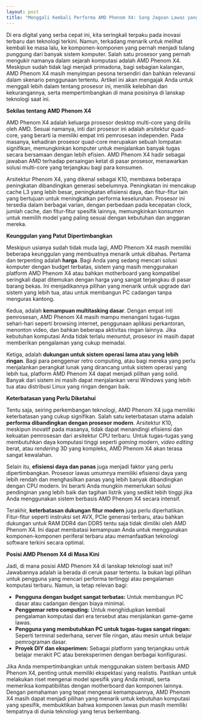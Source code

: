```yaml
---
layout: post
title: "Menggali Kembali Performa AMD Phenom X4: Sang Jagoan Lawas yang Masih Relevan?"
---
```


Di era digital yang serba cepat ini, kita seringkali terpaku pada inovasi terbaru dan teknologi terkini. Namun, terkadang menarik untuk melihat kembali ke masa lalu, ke komponen-komponen yang pernah menjadi tulang punggung dari banyak sistem komputer. Salah satu prosesor yang pernah mengukir namanya dalam sejarah komputasi adalah AMD Phenom X4. Meskipun sudah tidak lagi menjadi primadona, bagi sebagian kalangan, AMD Phenom X4 masih menyimpan pesona tersendiri dan bahkan relevansi dalam skenario penggunaan tertentu. Artikel ini akan mengajak Anda untuk menggali lebih dalam tentang prosesor ini, menilik kelebihan dan kekurangannya, serta mempertimbangkan di mana posisinya di lanskap teknologi saat ini.

**Sekilas tentang AMD Phenom X4**

AMD Phenom X4 adalah keluarga prosesor desktop multi-core yang dirilis oleh AMD. Sesuai namanya, inti dari prosesor ini adalah arsitektur quad-core, yang berarti ia memiliki empat inti pemrosesan independen. Pada masanya, kehadiran prosesor quad-core merupakan sebuah lompatan signifikan, memungkinkan komputer untuk menjalankan banyak tugas secara bersamaan dengan lebih efisien. AMD Phenom X4 hadir sebagai jawaban AMD terhadap persaingan ketat di pasar prosesor, menawarkan solusi multi-core yang terjangkau bagi para konsumen.

Arsitektur Phenom X4, yang dikenal sebagai K10, membawa beberapa peningkatan dibandingkan generasi sebelumnya. Peningkatan ini mencakup cache L3 yang lebih besar, peningkatan efisiensi daya, dan fitur-fitur lain yang bertujuan untuk meningkatkan performa keseluruhan. Prosesor ini tersedia dalam berbagai varian, dengan perbedaan pada kecepatan clock, jumlah cache, dan fitur-fitur spesifik lainnya, memungkinkan konsumen untuk memilih model yang paling sesuai dengan kebutuhan dan anggaran mereka.

**Keunggulan yang Patut Dipertimbangkan**

Meskipun usianya sudah tidak muda lagi, AMD Phenom X4 masih memiliki beberapa keunggulan yang membuatnya menarik untuk dibahas. Pertama dan terpenting adalah **harga**. Bagi Anda yang sedang mencari solusi komputer dengan budget terbatas, sistem yang masih menggunakan platform AMD Phenom X4 atau bahkan motherboard yang kompatibel seringkali dapat ditemukan dengan harga yang sangat terjangkau di pasar barang bekas. Ini menjadikannya pilihan yang menarik untuk upgrade dari sistem yang lebih tua, atau untuk membangun PC cadangan tanpa menguras kantong.

Kedua, adalah **kemampuan multitasking dasar**. Dengan empat inti pemrosesan, AMD Phenom X4 masih mampu menangani tugas-tugas sehari-hari seperti browsing internet, penggunaan aplikasi perkantoran, menonton video, dan bahkan beberapa aktivitas ringan lainnya. Jika kebutuhan komputasi Anda tidak terlalu menuntut, prosesor ini masih dapat memberikan pengalaman yang cukup memadai.

Ketiga, adalah **dukungan untuk sistem operasi lama atau yang lebih ringan**. Bagi para penggemar retro computing, atau bagi mereka yang perlu menjalankan perangkat lunak yang dirancang untuk sistem operasi yang lebih tua, platform AMD Phenom X4 dapat menjadi pilihan yang solid. Banyak dari sistem ini masih dapat menjalankan versi Windows yang lebih tua atau distribusi Linux yang ringan dengan baik.

**Keterbatasan yang Perlu Diketahui**

Tentu saja, seiring perkembangan teknologi, AMD Phenom X4 juga memiliki keterbatasan yang cukup signifikan. Salah satu keterbatasan utama adalah **performa dibandingkan dengan prosesor modern**. Arsitektur K10, meskipun inovatif pada masanya, tidak dapat menandingi efisiensi dan kekuatan pemrosesan dari arsitektur CPU terbaru. Untuk tugas-tugas yang membutuhkan daya komputasi tinggi seperti *gaming* modern, *video editing* berat, atau *rendering* 3D yang kompleks, AMD Phenom X4 akan terasa sangat kewalahan.

Selain itu, **efisiensi daya dan panas** juga menjadi faktor yang perlu dipertimbangkan. Prosesor lawas umumnya memiliki efisiensi daya yang lebih rendah dan menghasilkan panas yang lebih banyak dibandingkan dengan CPU modern. Ini berarti Anda mungkin memerlukan solusi pendinginan yang lebih baik dan tagihan listrik yang sedikit lebih tinggi jika Anda menggunakan sistem berbasis AMD Phenom X4 secara intensif.

Terakhir, **keterbatasan dukungan fitur modern** juga perlu diperhatikan. Fitur-fitur seperti instruksi set AVX, PCIe generasi terbaru, atau bahkan dukungan untuk RAM DDR4 dan DDR5 tentu saja tidak dimiliki oleh AMD Phenom X4. Ini dapat membatasi kemampuan Anda untuk menggunakan komponen-komponen periferal terbaru atau memanfaatkan teknologi software terkini secara optimal.

**Posisi AMD Phenom X4 di Masa Kini**

Jadi, di mana posisi AMD Phenom X4 di lanskap teknologi saat ini? Jawabannya adalah ia berada di ceruk pasar tertentu. Ia bukan lagi pilihan untuk pengguna yang mencari performa tertinggi atau pengalaman komputasi terbaru. Namun, ia tetap relevan bagi:

*   **Pengguna dengan budget sangat terbatas:** Untuk membangun PC dasar atau cadangan dengan biaya minimal.
*   **Penggemar retro computing:** Untuk menghidupkan kembali pengalaman komputasi dari era tersebut atau menjalankan game-game lawas.
*   **Pengguna yang membutuhkan PC untuk tugas-tugas sangat ringan:** Seperti terminal sederhana, server file ringan, atau mesin untuk belajar pemrograman dasar.
*   **Proyek DIY dan eksperimen:** Sebagai platform yang terjangkau untuk belajar merakit PC atau bereksperimen dengan berbagai konfigurasi.

Jika Anda mempertimbangkan untuk menggunakan sistem berbasis AMD Phenom X4, penting untuk memiliki ekspektasi yang realistis. Pastikan untuk melakukan riset mengenai model spesifik yang Anda minati, serta memeriksa kompatibilitas dengan motherboard dan komponen lainnya. Dengan pemahaman yang tepat mengenai kemampuannya, AMD Phenom X4 masih dapat menjadi pilihan yang menarik untuk kebutuhan komputasi yang spesifik, membuktikan bahwa komponen lawas pun masih memiliki tempatnya di dunia teknologi yang terus berkembang.

